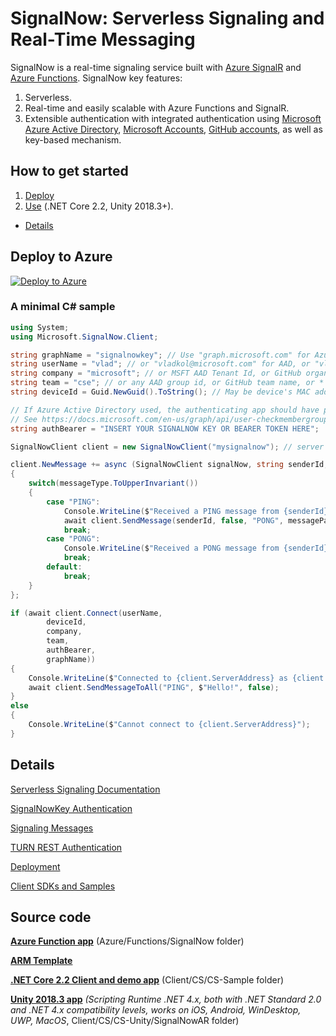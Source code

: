 SignalNow: Serverless Signaling and Real-Time Messaging
===========================================================

SignalNow is a real-time signaling service built with [Azure SignalR](https://azure.microsoft.com/en-us/services/signalr-service/) and [Azure Functions](https://azure.microsoft.com/en-us/services/functions/). 
SignalNow key features: 
1. Serverless. 
2. Real-time and easily scalable with Azure Functions and SignalR. 
3. Extensible authentication with integrated authentication using [Microsoft Azure Active Directory](https://azure.microsoft.com/en-us/services/active-directory/), [Microsoft Accounts](https://account.microsoft.com), [GitHub accounts](https://developer.github.com/v3/guides/basics-of-authentication/), as well as key-based mechanism.

## How to get started
1. [Deploy](Docs/Deployment.md) 
2. [Use](Docs/Client%20SDKs%20and%20samples.md) (.NET Core 2.2, Unity 2018.3+).

* [Details](#details)

## Deploy to Azure
[![Deploy to Azure](https://azuredeploy.net/deploybutton.png)](https://portal.azure.com/#create/Microsoft.Template/uri/https%3A%2F%2Fraw.githubusercontent.com%2Fvladkol%2FSignalNow%2Fmaster%2FAzure%2FDeployment%2Fazuredeploy.json)

### A minimal C# sample 
```cs
using System; 
using Microsoft.SignalNow.Client;

string graphName = "signalnowkey"; // Use "graph.microsoft.com" for Azure Active Directory (AAD) and Microsoft Graph, or "github.com" for GitHub  
string userName = "vlad"; // or "vladkol@microsoft.com" for AAD, or "vladkol" for GitHub 
string company = "microsoft"; // or MSFT AAD Tenant Id, or GitHub organization name
string team = "cse"; // or any AAD group id, or GitHub team name, or * for not limiting it to a specific group
string deviceId = Guid.NewGuid().ToString(); // May be device's MAC address 

// If Azure Active Directory used, the authenticating app should have permissions sufficient for calling checkMemberGroups API 
// See https://docs.microsoft.com/en-us/graph/api/user-checkmembergroups?view=graph-rest-beta (as of today, it is Directory.Read.All) 
string authBearer = "INSERT YOUR SIGNALNOW KEY OR BEARER TOKEN HERE";  

SignalNowClient client = new SignalNowClient("mysignalnow"); // server will be resolved to mysignalnow.azurewibsites.net 

client.NewMessage += async (SignalNowClient signalNow, string senderId, string messageType, string messagePayload)=>
{
    switch(messageType.ToUpperInvariant())
    {
        case "PING":
            Console.WriteLine($"Received a PING message from {senderId}. Payload: {messagePayload}");
            await client.SendMessage(senderId, false, "PONG", messagePayload, true); 
            break;
        case "PONG":
            Console.WriteLine($"Received a PONG message from {senderId}");
            break;
        default:
            break;
    }
};

if (await client.Connect(userName,
        deviceId,
        company,
        team,
        authBearer,
        graphName))
{
    Console.WriteLine($"Connected to {client.ServerAddress} as {client.UserId}");
    await client.SendMessageToAll("PING", $"Hello!", false);
}
else
{
    Console.WriteLine($"Cannot connect to {client.ServerAddress}");
}
```

## Details
[Serverless Signaling Documentation](Docs/Serverless%20Signaling.md)

[SignalNowKey Authentication](Docs/SignalNowKey%20Authentication.md)

[Signaling Messages](Docs/Signaling%20Messages.md)

[TURN REST Authentication ](Docs/TURN%20REST%20Authentication.md)

[Deployment](Docs/Deployment.md)

[Client SDKs and Samples](Docs/Client%20SDKs%20and%20samples.md)

## Source code

[**Azure Function app**](Azure/Functions/SignalNow)
(Azure/Functions/SignalNow folder)

[**ARM Template**](Azure/Deployment/azuredeploy.json)

[**.NET Core 2.2 Client and demo app**](Client/CS/CS-Sample)
(Client/CS/CS-Sample folder)

[**Unity 2018.3 app**](Client/CS/CS-Unity/SignalNowAR)
*(Scripting Runtime .NET 4.x, both with .NET Standard 2.0 and .NET 4.x compatibility levels, works on iOS, Android, WinDesktop, UWP, MacOS*, 
Client/CS/CS-Unity/SignalNowAR folder)
